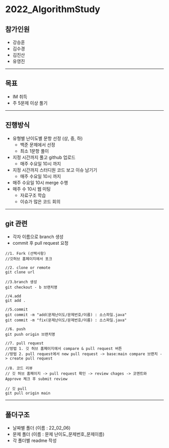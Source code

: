 # 2022_AlgorithmStudy

## 참가인원

- 강승훈
- 김수경
- 김진산
- 유영진
---
## 목표

- IM 취득
- 주 5문제 이상 풀기
---
## 진행방식

- 유형별 난이도별 문항 선정 (상, 중, 하)
  - 백준 문제에서 선정
  - 최소 1문항 풀이
- 지정 시간까지 풀고 github 업로드
  - 매주 수요일 10시 까지
- 지정 시간까지 스터디원 코드 보고 이슈 남기기
  - 매주 수요일 10시 까지
- 매주 수요일 10시 merge 수행
- 매주 수 10시 웹 미팅
  - 자료구조 학습
  - 이슈가 많은 코드 회의
---
## git 관련

- 각자 이름으로 branch 생성
 - commit 후 pull request 요청
 ```
 //1. Fork (선택사항)
 //깃허브 홈페이지에서 포크

 //2. clone or remote
 git clone url

 //3.branch 생성
 git checkout - b 브랜치명

 //4.add
 git add .

 //5.commit
 git commit -m "add(문제난이도/문제번호/이름) : 소스파일.java"
 git commit -m "fix(문제난이도/문제번호/이름) : 소스파일.java"

 //6. push
 git push origin 브랜치명

 //7. pull request
 //방법 1. 깃 허브 홈페이지에서 compare & pull request 버튼
 //방법 2. pull request에서 new pull request -> base:main compare 브랜치 -> create pull request

 //8. 코드 리뷰
 // 깃 허브 홈페이지 -> pull request 확인 -> review chages -> 코멘트와 Approve 체크 후 submit review

 // 깃 pull
 git pull origin main
 ```
---
## 폴더구조

- 날짜별 폴더 (이름 : 22_02_06)
 - 문제 폴더 (이름 : 문제 난이도_문제번호_문제이름)
 - 각 폴더별 readme 작성
